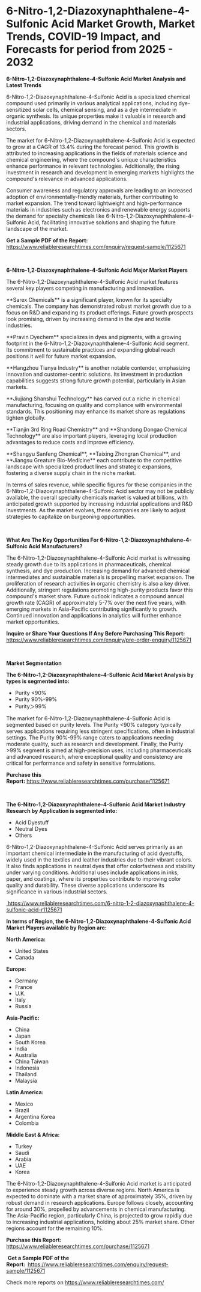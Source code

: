 <p><h1>6-Nitro-1,2-Diazoxynaphthalene-4-Sulfonic Acid Market Growth, Market Trends, COVID-19 Impact, and Forecasts for period from 2025 - 2032</h1></p><p><strong>6-Nitro-1,2-Diazoxynaphthalene-4-Sulfonic Acid Market Analysis and Latest Trends</strong></p>
<p><p>6-Nitro-1,2-Diazoxynaphthalene-4-Sulfonic Acid is a specialized chemical compound used primarily in various analytical applications, including dye-sensitized solar cells, chemical sensing, and as a dye intermediate in organic synthesis. Its unique properties make it valuable in research and industrial applications, driving demand in the chemical and materials sectors.</p><p>The market for 6-Nitro-1,2-Diazoxynaphthalene-4-Sulfonic Acid is expected to grow at a CAGR of 13.4% during the forecast period. This growth is attributed to increasing applications in the fields of materials science and chemical engineering, where the compound's unique characteristics enhance performance in relevant technologies. Additionally, the rising investment in research and development in emerging markets highlights the compound's relevance in advanced applications.</p><p>Consumer awareness and regulatory approvals are leading to an increased adoption of environmentally-friendly materials, further contributing to market expansion. The trend toward lightweight and high-performance materials in industries such as electronics and renewable energy supports the demand for specialty chemicals like 6-Nitro-1,2-Diazoxynaphthalene-4-Sulfonic Acid, facilitating innovative solutions and shaping the future landscape of the market.</p></p>
<p><strong>Get a Sample PDF of the Report:&nbsp;</strong> <a href="https://www.reliableresearchtimes.com/enquiry/request-sample/1125671?utm_campaign=3005&utm_medium=2&utm_source=Github&utm_content=ia&utm_term=02042025&utm_id=6-nitro-12-diazoxynaphthalene-4-sulfonic-acid">https://www.reliableresearchtimes.com/enquiry/request-sample/1125671</a></p>
<p>&nbsp;</p>
<p><strong>6-Nitro-1,2-Diazoxynaphthalene-4-Sulfonic Acid Major Market Players</strong></p>
<p><p>The 6-Nitro-1,2-Diazoxynaphthalene-4-Sulfonic Acid market features several key players competing in manufacturing and innovation. </p><p>**Sarex Chemicals** is a significant player, known for its specialty chemicals. The company has demonstrated robust market growth due to a focus on R&D and expanding its product offerings. Future growth prospects look promising, driven by increasing demand in the dye and textile industries.</p><p>**Pravin Dyechem** specializes in dyes and pigments, with a growing footprint in the 6-Nitro-1,2-Diazoxynaphthalene-4-Sulfonic Acid segment. Its commitment to sustainable practices and expanding global reach positions it well for future market expansion. </p><p>**Hangzhou Tianya Industry** is another notable contender, emphasizing innovation and customer-centric solutions. Its investment in production capabilities suggests strong future growth potential, particularly in Asian markets.</p><p>**Jiujiang Shanshui Technology** has carved out a niche in chemical manufacturing, focusing on quality and compliance with environmental standards. This positioning may enhance its market share as regulations tighten globally.</p><p>**Tianjin 3rd Ring Road Chemistry** and **Shandong Dongao Chemical Technology** are also important players, leveraging local production advantages to reduce costs and improve efficiency.</p><p>**Shangyu Sanfeng Chemical**, **Taixing Zhongran Chemical**, and **Jiangsu Greature Bio-Medicine** each contribute to the competitive landscape with specialized product lines and strategic expansions, fostering a diverse supply chain in the niche market.</p><p>In terms of sales revenue, while specific figures for these companies in the 6-Nitro-1,2-Diazoxynaphthalene-4-Sulfonic Acid sector may not be publicly available, the overall specialty chemicals market is valued at billions, with anticipated growth supported by increasing industrial applications and R&D investments. As the market evolves, these companies are likely to adjust strategies to capitalize on burgeoning opportunities.</p></p>
<p>&nbsp;</p>
<p><strong>What Are The Key Opportunities For 6-Nitro-1,2-Diazoxynaphthalene-4-Sulfonic Acid Manufacturers?</strong></p>
<p><p>The 6-Nitro-1,2-Diazoxynaphthalene-4-Sulfonic Acid market is witnessing steady growth due to its applications in pharmaceuticals, chemical synthesis, and dye production. Increasing demand for advanced chemical intermediates and sustainable materials is propelling market expansion. The proliferation of research activities in organic chemistry is also a key driver. Additionally, stringent regulations promoting high-purity products favor this compound's market share. Future outlook indicates a compound annual growth rate (CAGR) of approximately 5-7% over the next five years, with emerging markets in Asia-Pacific contributing significantly to growth. Continued innovation and applications in analytics will further enhance market opportunities.</p></p>
<p><strong>Inquire or Share Your Questions If Any Before Purchasing This Report:</strong> <a href="https://www.reliableresearchtimes.com/enquiry/pre-order-enquiry/1125671?utm_campaign=3005&utm_medium=2&utm_source=Github&utm_content=ia&utm_term=02042025&utm_id=6-nitro-12-diazoxynaphthalene-4-sulfonic-acid">https://www.reliableresearchtimes.com/enquiry/pre-order-enquiry/1125671</a></p>
<p>&nbsp;</p>
<p><strong>Market Segmentation</strong></p>
<p><strong>The 6-Nitro-1,2-Diazoxynaphthalene-4-Sulfonic Acid Market Analysis by types is segmented into:</strong></p>
<p><ul><li>Purity <90%</li><li>Purity 90%-99%</li><li>Purity＞99%</li></ul></p>
<p><p>The market for 6-Nitro-1,2-Diazoxynaphthalene-4-Sulfonic Acid is segmented based on purity levels. The Purity <90% category typically serves applications requiring less stringent specifications, often in industrial settings. The Purity 90%-99% range caters to applications needing moderate quality, such as research and development. Finally, the Purity >99% segment is aimed at high-precision uses, including pharmaceuticals and advanced research, where exceptional quality and consistency are critical for performance and safety in sensitive formulations.</p></p>
<p><strong>Purchase this Report:&nbsp;</strong><a href="https://www.reliableresearchtimes.com/purchase/1125671?utm_campaign=3005&utm_medium=2&utm_source=Github&utm_content=ia&utm_term=02042025&utm_id=6-nitro-12-diazoxynaphthalene-4-sulfonic-acid">https://www.reliableresearchtimes.com/purchase/1125671</a></p>
<p>&nbsp;</p>
<p><strong>The 6-Nitro-1,2-Diazoxynaphthalene-4-Sulfonic Acid Market Industry Research by Application is segmented into:</strong></p>
<p><ul><li>Acid Dyestuff</li><li>Neutral Dyes</li><li>Others</li></ul></p>
<p><p>6-Nitro-1,2-Diazoxynaphthalene-4-Sulfonic Acid serves primarily as an important chemical intermediate in the manufacturing of acid dyestuffs, widely used in the textiles and leather industries due to their vibrant colors. It also finds applications in neutral dyes that offer colorfastness and stability under varying conditions. Additional uses include applications in inks, paper, and coatings, where its properties contribute to improving color quality and durability. These diverse applications underscore its significance in various industrial sectors.</p></p>
<p><a href="https://www.reliableresearchtimes.com/6-nitro-1-2-diazoxynaphthalene-4-sulfonic-acid-r1125671?utm_campaign=3005&utm_medium=2&utm_source=Github&utm_content=ia&utm_term=02042025&utm_id=6-nitro-12-diazoxynaphthalene-4-sulfonic-acid">&nbsp;https://www.reliableresearchtimes.com/6-nitro-1-2-diazoxynaphthalene-4-sulfonic-acid-r1125671</a></p>
<p><strong>In terms of Region, the 6-Nitro-1,2-Diazoxynaphthalene-4-Sulfonic Acid Market Players available by Region are:</strong></p>
<p>
    <p> <strong> North America: </strong>
        <ul>
            <li>United States</li>
            <li>Canada</li>
        </ul>
        </p> 
    <p> <strong> Europe: </strong>
        <ul>
            <li>Germany</li>
            <li>France</li>
            <li>U.K.</li>
            <li>Italy</li>
            <li>Russia</li>
        </ul>
        </p> 
    <p> <strong> Asia-Pacific: </strong>
        <ul>
            <li>China</li>
            <li>Japan</li>
            <li>South Korea</li>
            <li>India</li>
            <li>Australia</li>
            <li>China Taiwan</li>
            <li>Indonesia</li>
            <li>Thailand</li>
            <li>Malaysia</li>
        </ul>
        </p> 
    <p> <strong> Latin America: </strong>
        <ul>
            <li>Mexico</li>
            <li>Brazil</li>
            <li>Argentina Korea</li>
            <li>Colombia</li>
        </ul>
        </p> 
    <p> <strong> Middle East & Africa: </strong>
        <ul>
            <li>Turkey</li>
            <li>Saudi</li>
            <li>Arabia</li>
            <li>UAE</li>
            <li>Korea</li>
        </ul>
    </p>
    </p>
<p><p>The 6-Nitro-1,2-Diazoxynaphthalene-4-Sulfonic Acid market is anticipated to experience steady growth across diverse regions. North America is expected to dominate with a market share of approximately 35%, driven by robust demand in research applications. Europe follows closely, accounting for around 30%, propelled by advancements in chemical manufacturing. The Asia-Pacific region, particularly China, is projected to grow rapidly due to increasing industrial applications, holding about 25% market share. Other regions account for the remaining 10%.</p></p>
<p><strong>Purchase this Report: </strong><a href="https://www.reliableresearchtimes.com/purchase/1125671?utm_campaign=3005&utm_medium=2&utm_source=Github&utm_content=ia&utm_term=02042025&utm_id=6-nitro-12-diazoxynaphthalene-4-sulfonic-acid">https://www.reliableresearchtimes.com/purchase/1125671</a></p>
<p>&nbsp;<strong>Get a Sample PDF of the Report:&nbsp;&nbsp;</strong><a href="https://www.reliableresearchtimes.com/enquiry/request-sample/1125671?utm_campaign=3005&utm_medium=2&utm_source=Github&utm_content=ia&utm_term=02042025&utm_id=6-nitro-12-diazoxynaphthalene-4-sulfonic-acid">https://www.reliableresearchtimes.com/enquiry/request-sample/1125671</a></p>
<p><strong></strong></p>
<p>Check more reports on <a href="https://www.reliableresearchtimes.com/?utm_campaign=3005&utm_medium=2&utm_source=Github&utm_content=ia&utm_term=02042025&utm_id=6-nitro-12-diazoxynaphthalene-4-sulfonic-acid">https://www.reliableresearchtimes.com/</a></p>
